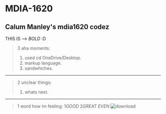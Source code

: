 # MDIA-1620
Calum Manley's mdia1620 codez
-----------------
THIS IS --> *BOLD* :D
>3 aha moments:
>1. used cd OneDrive/Desktop.
>2. markup language.
>3. sandwhiches.
---------
>2 unclear things:
>1. whats next.
---------
>1 word how im feeling:
> 1*GOOD*
> 2*GREAT EVEN*
![download](https://github.com/user-attachments/assets/35d9577a-6293-4abb-9cfd-4dfd45bc8cd8)

